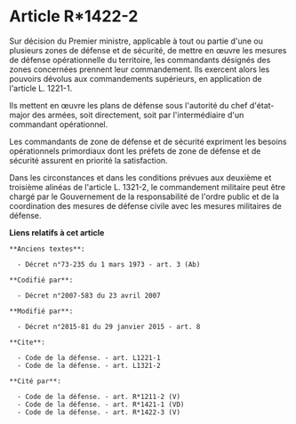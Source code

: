 # Article R*1422-2

Sur décision du Premier ministre, applicable à tout ou partie d'une ou plusieurs zones de défense et de sécurité, de mettre
en œuvre les mesures de défense opérationnelle du territoire, les commandants désignés des zones concernées prennent leur
commandement. Ils exercent alors les pouvoirs dévolus aux commandements supérieurs, en application de l'article L. 1221-1. 

Ils mettent en œuvre les plans de défense sous l'autorité du chef d'état-major des armées, soit directement, soit par
l'intermédiaire d'un commandant opérationnel. 

Les commandants de zone de défense et de sécurité expriment les besoins opérationnels primordiaux dont les préfets de zone de
défense et de sécurité assurent en priorité la satisfaction. 

Dans les circonstances et dans les conditions prévues aux deuxième et troisième alinéas de l'article L. 1321-2, le
commandement militaire peut être chargé par le Gouvernement de la responsabilité de l'ordre public et de la coordination des
mesures de défense civile avec les mesures militaires de défense.

**Liens relatifs à cet article**

	**Anciens textes**:

	  - Décret n°73-235 du 1 mars 1973 - art. 3 (Ab)

	**Codifié par**:

	  - Décret n°2007-583 du 23 avril 2007

	**Modifié par**:

	  - Décret n°2015-81 du 29 janvier 2015 - art. 8

	**Cite**:

	  - Code de la défense. - art. L1221-1
	  - Code de la défense. - art. L1321-2

	**Cité par**:

	  - Code de la défense. - art. R*1211-2 (V)
	  - Code de la défense. - art. R*1421-1 (VD)
	  - Code de la défense. - art. R*1422-3 (V)

